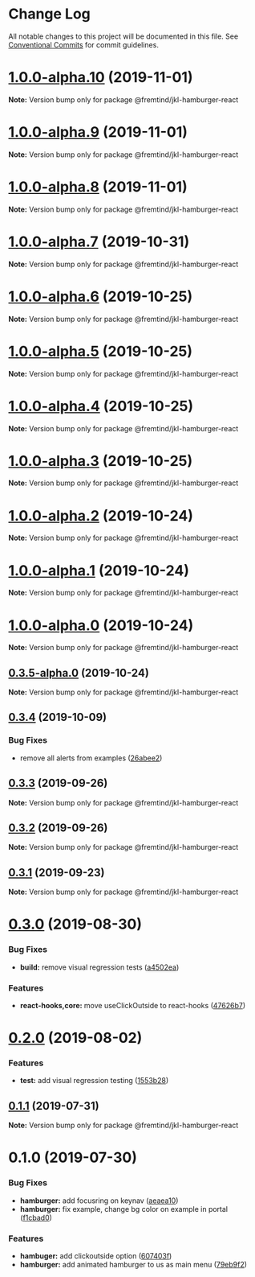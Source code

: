 # Change Log

All notable changes to this project will be documented in this file.
See [Conventional Commits](https://conventionalcommits.org) for commit guidelines.

# [1.0.0-alpha.10](https://github.com/fremtind/jokul/compare/@fremtind/jkl-hamburger-react@0.3.4...@fremtind/jkl-hamburger-react@1.0.0-alpha.10) (2019-11-01)

**Note:** Version bump only for package @fremtind/jkl-hamburger-react





# [1.0.0-alpha.9](https://github.com/fremtind/jokul/compare/@fremtind/jkl-hamburger-react@1.0.0-alpha.8...@fremtind/jkl-hamburger-react@1.0.0-alpha.9) (2019-11-01)

**Note:** Version bump only for package @fremtind/jkl-hamburger-react





# [1.0.0-alpha.8](https://github.com/fremtind/jokul/compare/@fremtind/jkl-hamburger-react@1.0.0-alpha.7...@fremtind/jkl-hamburger-react@1.0.0-alpha.8) (2019-11-01)

**Note:** Version bump only for package @fremtind/jkl-hamburger-react





# [1.0.0-alpha.7](https://github.com/fremtind/jokul/compare/@fremtind/jkl-hamburger-react@1.0.0-alpha.6...@fremtind/jkl-hamburger-react@1.0.0-alpha.7) (2019-10-31)

**Note:** Version bump only for package @fremtind/jkl-hamburger-react





# [1.0.0-alpha.6](https://github.com/fremtind/jokul/compare/@fremtind/jkl-hamburger-react@1.0.0-alpha.5...@fremtind/jkl-hamburger-react@1.0.0-alpha.6) (2019-10-25)

**Note:** Version bump only for package @fremtind/jkl-hamburger-react





# [1.0.0-alpha.5](https://github.com/fremtind/jokul/compare/@fremtind/jkl-hamburger-react@1.0.0-alpha.4...@fremtind/jkl-hamburger-react@1.0.0-alpha.5) (2019-10-25)

**Note:** Version bump only for package @fremtind/jkl-hamburger-react





# [1.0.0-alpha.4](https://github.com/fremtind/jokul/compare/@fremtind/jkl-hamburger-react@1.0.0-alpha.3...@fremtind/jkl-hamburger-react@1.0.0-alpha.4) (2019-10-25)

**Note:** Version bump only for package @fremtind/jkl-hamburger-react





# [1.0.0-alpha.3](https://github.com/fremtind/jokul/compare/@fremtind/jkl-hamburger-react@1.0.0-alpha.2...@fremtind/jkl-hamburger-react@1.0.0-alpha.3) (2019-10-25)

**Note:** Version bump only for package @fremtind/jkl-hamburger-react





# [1.0.0-alpha.2](https://github.com/fremtind/jokul/compare/@fremtind/jkl-hamburger-react@1.0.0-alpha.1...@fremtind/jkl-hamburger-react@1.0.0-alpha.2) (2019-10-24)

**Note:** Version bump only for package @fremtind/jkl-hamburger-react





# [1.0.0-alpha.1](https://github.com/fremtind/jokul/compare/@fremtind/jkl-hamburger-react@1.0.0-alpha.0...@fremtind/jkl-hamburger-react@1.0.0-alpha.1) (2019-10-24)

**Note:** Version bump only for package @fremtind/jkl-hamburger-react





# [1.0.0-alpha.0](https://github.com/fremtind/jokul/compare/@fremtind/jkl-hamburger-react@0.3.5-alpha.0...@fremtind/jkl-hamburger-react@1.0.0-alpha.0) (2019-10-24)

**Note:** Version bump only for package @fremtind/jkl-hamburger-react





## [0.3.5-alpha.0](https://github.com/fremtind/jokul/compare/@fremtind/jkl-hamburger-react@0.3.4...@fremtind/jkl-hamburger-react@0.3.5-alpha.0) (2019-10-24)

**Note:** Version bump only for package @fremtind/jkl-hamburger-react





## [0.3.4](https://github.com/fremtind/jokul/compare/@fremtind/jkl-hamburger-react@0.3.3...@fremtind/jkl-hamburger-react@0.3.4) (2019-10-09)


### Bug Fixes

* remove all alerts from examples ([26abee2](https://github.com/fremtind/jokul/commit/26abee2))





## [0.3.3](https://github.com/fremtind/jokul/compare/@fremtind/jkl-hamburger-react@0.3.2...@fremtind/jkl-hamburger-react@0.3.3) (2019-09-26)

**Note:** Version bump only for package @fremtind/jkl-hamburger-react





## [0.3.2](https://github.com/fremtind/jokul/compare/@fremtind/jkl-hamburger-react@0.3.1...@fremtind/jkl-hamburger-react@0.3.2) (2019-09-26)

**Note:** Version bump only for package @fremtind/jkl-hamburger-react





## [0.3.1](https://github.com/fremtind/jokul/compare/@fremtind/jkl-hamburger-react@0.3.0...@fremtind/jkl-hamburger-react@0.3.1) (2019-09-23)

**Note:** Version bump only for package @fremtind/jkl-hamburger-react





# [0.3.0](https://github.com/fremtind/jokul/compare/@fremtind/jkl-hamburger-react@0.2.0...@fremtind/jkl-hamburger-react@0.3.0) (2019-08-30)


### Bug Fixes

* **build:** remove visual regression tests ([a4502ea](https://github.com/fremtind/jokul/commit/a4502ea))


### Features

* **react-hooks,core:** move useClickOutside to react-hooks ([47626b7](https://github.com/fremtind/jokul/commit/47626b7))





# [0.2.0](https://github.com/fremtind/jokul/compare/@fremtind/jkl-hamburger-react@0.1.1...@fremtind/jkl-hamburger-react@0.2.0) (2019-08-02)


### Features

* **test:** add visual regression testing ([1553b28](https://github.com/fremtind/jokul/commit/1553b28))





## [0.1.1](https://github.com/fremtind/jokul/compare/@fremtind/jkl-hamburger-react@0.1.0...@fremtind/jkl-hamburger-react@0.1.1) (2019-07-31)

**Note:** Version bump only for package @fremtind/jkl-hamburger-react





# 0.1.0 (2019-07-30)


### Bug Fixes

* **hamburger:** add focusring on keynav ([aeaea10](https://github.com/fremtind/jokul/commit/aeaea10))
* **hamburger:** fix example, change bg color on example in portal ([f1cbad0](https://github.com/fremtind/jokul/commit/f1cbad0))


### Features

* **hambuger:** add clickoutside option ([607403f](https://github.com/fremtind/jokul/commit/607403f))
* **hamburger:** add animated hamburger to us as main menu ([79eb9f2](https://github.com/fremtind/jokul/commit/79eb9f2))
